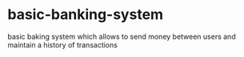 # basic-banking-system
basic baking system which allows to send money between users and maintain a history of transactions
